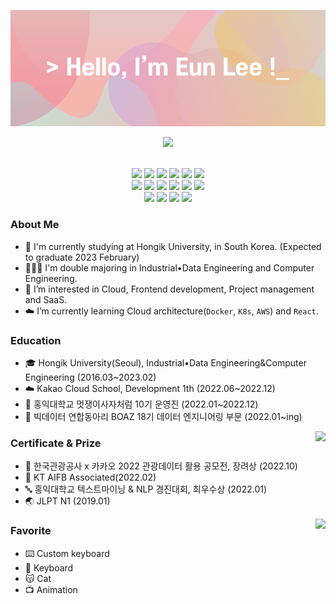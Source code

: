 <!--
**oduodg/oduodg** is a ✨ _special_ ✨ repository because its `README.md` (this file) appears on your GitHub profile.

Here are some ideas to get you started:

- 🔭 I’m currently working on ...
- 🌱 I’m currently learning ...
- 👯 I’m looking to collaborate on ...
- 🤔 I’m looking for help with ...
- 💬 Ask me about ...
- 📫 How to reach me: ...
- 😄 Pronouns: ...
- ⚡ Fun fact: ...
-->

<img src="./header.png"> </img>
<p align="center"> <img src="https://hits.seeyoufarm.com/api/count/incr/badge.svg?url=https%3A%2F%2Fgithub.com%2Foduodg%2Fhit-counter&count_bg=%23D6B8D4&title_bg=%23F19FA7&icon=github.svg&icon_color=%23E7E7E7&title=hits&edge_flat=false"/> </p>
<!-- <h3 align="center"><b>Skills & Tools</b></h3> -->
<p align="center"> <br/>
  <img src="https://img.shields.io/badge/HTML5-E34F26.svg?&style=for-the-badge&logo=HTML5&logoColor=white"/>
  <img src="https://img.shields.io/badge/CSS3-1572B6.svg?&style=for-the-badge&logo=CSS3&logoColor=white"/>
  <img src="https://img.shields.io/badge/JavaScript-F7DF1E.svg?&style=for-the-badge&logo=JavaScript&logoColor=black"/>
  <img src="https://img.shields.io/badge/Python-3776AB.svg?&style=for-the-badge&logo=Python&logoColor=white"/>
  <img src="https://img.shields.io/badge/R-80A9D7.svg?&style=for-the-badge&logo=R&logoColor=white"/>
  <img src="https://img.shields.io/badge/MySQL-51789E?style=for-the-badge&logo=MySQL&logoColor=white"/> <br/>
  <img src="https://img.shields.io/badge/React-74D2FB.svg?&style=for-the-badge&logo=React&logoColor=white"/>
  <img src="https://img.shields.io/badge/Django-1E3D2F.svg?&style=for-the-badge&logo=Django&logoColor=white"/>
  <img src="https://img.shields.io/badge/Linux-FFD747.svg?&style=for-the-badge&logo=Linux&logoColor=black"/>
  <img src="https://img.shields.io/badge/Docker-4A94E6.svg?&style=for-the-badge&logo=Docker&logoColor=white"/>
  <img src="https://img.shields.io/badge/Kubernetes-416CDE.svg?&style=for-the-badge&logo=Kubernetes&logoColor=white"/>
  <img src="https://img.shields.io/badge/AWS-EA9E3E.svg?&style=for-the-badge&logo=Amazon%20AWS&logoColor=white"/> <br/>
  <img src="https://img.shields.io/badge/Visual%20Studio%20Code-007ACC.svg?&style=for-the-badge&logo=Visual%20Studio%20Code&logoColor=white"/>
  <img src="https://img.shields.io/badge/Rstudio-80A9D7.svg?&style=for-the-badge&logo=Rstudio&logoColor=white"/>
  <img src="https://img.shields.io/badge/Notion-fcfcfc.svg?&style=for-the-badge&logo=Notion&logoColor=black"/>
  <img src="https://img.shields.io/badge/Figma-1D1D1D.svg?&style=for-the-badge&logo=Figma&logoColor=white"/>
</p>

### About Me
- 🏫 I'm currently studying at Hongik University, in South Korea. (Expected to graduate 2023 February)
- 👩🏻‍💻 I'm double majoring in Industrial•Data Engineering and Computer Engineering.
- 🥰 I’m interested in Cloud, Frontend development, Project management and SaaS.
- ☁️ I’m currently learning Cloud architecture(`Docker`, `K8s`, `AWS`) and `React`.

<!-- ### Projects -->

### Education
- 🎓 Hongik University(Seoul), Industrial•Data Engineering&Computer Engineering (2016.03~2023.02)
- ☁️ Kakao Cloud School, Development 1th (2022.06~2022.12)
- 🦁 홍익대학교 멋쟁이사자처럼 10기 운영진 (2022.01~2022.12)
- 🐘 빅데이터 연합동아리 BOAZ 18기 데이터 엔지니어링 부문 (2022.01~ing)

<img align="right" src="http://mazassumnida.wtf/api/v2/generate_badge?boj=oduodg">

### Certificate & Prize


- 🍫 한국관광공사 x 카카오 2022 관광데이터 활용 공모전, 장려상 (2022.10)
- 🤖 KT AIFB Associated(2022.02)
- 🔤 홍익대학교 텍스트마이닝 & NLP 경진대회, 최우수상 (2022.01)
- 🌏 JLPT N1 (2019.01)

<img align="right" src="https://github-readme-stats.vercel.app/api?username=oduodg&show_icons=true&theme=tokyonight">

### Favorite

- ⌨️ Custom keyboard
- 🎹 Keyboard
- 😽 Cat
- 📺 Animation


